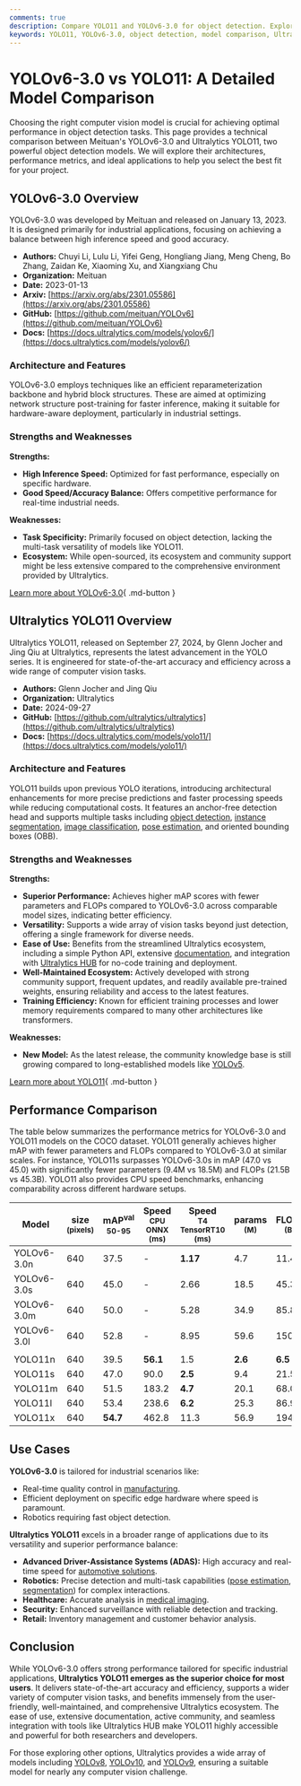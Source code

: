 ```yaml
---
comments: true
description: Compare YOLO11 and YOLOv6-3.0 for object detection. Explore architectures, metrics, and use cases to choose the best model for your needs.
keywords: YOLO11, YOLOv6-3.0, object detection, model comparison, Ultralytics, computer vision, real-time detection, performance metrics, deep learning
---
```


# YOLOv6-3.0 vs YOLO11: A Detailed Model Comparison

Choosing the right computer vision model is crucial for achieving optimal performance in object detection tasks. This page provides a technical comparison between Meituan's YOLOv6-3.0 and Ultralytics YOLO11, two powerful object detection models. We will explore their architectures, performance metrics, and ideal applications to help you select the best fit for your project.

<script async src="https://cdn.jsdelivr.net/npm/chart.js"></script>
<script defer src="../../javascript/benchmark.js"></script>

<canvas id="modelComparisonChart" width="1024" height="400" active-models='["YOLOv6-3.0", "YOLO11"]'></canvas>

## YOLOv6-3.0 Overview

YOLOv6-3.0 was developed by Meituan and released on January 13, 2023. It is designed primarily for industrial applications, focusing on achieving a balance between high inference speed and good accuracy.

- **Authors:** Chuyi Li, Lulu Li, Yifei Geng, Hongliang Jiang, Meng Cheng, Bo Zhang, Zaidan Ke, Xiaoming Xu, and Xiangxiang Chu
- **Organization:** Meituan
- **Date:** 2023-01-13
- **Arxiv:** [https://arxiv.org/abs/2301.05586](https://arxiv.org/abs/2301.05586)
- **GitHub:** [https://github.com/meituan/YOLOv6](https://github.com/meituan/YOLOv6)
- **Docs:** [https://docs.ultralytics.com/models/yolov6/](https://docs.ultralytics.com/models/yolov6/)

### Architecture and Features

YOLOv6-3.0 employs techniques like an efficient reparameterization backbone and hybrid block structures. These are aimed at optimizing network structure post-training for faster inference, making it suitable for hardware-aware deployment, particularly in industrial settings.

### Strengths and Weaknesses

**Strengths:**

- **High Inference Speed:** Optimized for fast performance, especially on specific hardware.
- **Good Speed/Accuracy Balance:** Offers competitive performance for real-time industrial needs.

**Weaknesses:**

- **Task Specificity:** Primarily focused on object detection, lacking the multi-task versatility of models like YOLO11.
- **Ecosystem:** While open-sourced, its ecosystem and community support might be less extensive compared to the comprehensive environment provided by Ultralytics.

[Learn more about YOLOv6-3.0](https://docs.ultralytics.com/models/yolov6/){ .md-button }

## Ultralytics YOLO11 Overview

Ultralytics YOLO11, released on September 27, 2024, by Glenn Jocher and Jing Qiu at Ultralytics, represents the latest advancement in the YOLO series. It is engineered for state-of-the-art accuracy and efficiency across a wide range of computer vision tasks.

- **Authors:** Glenn Jocher and Jing Qiu
- **Organization:** Ultralytics
- **Date:** 2024-09-27
- **GitHub:** [https://github.com/ultralytics/ultralytics](https://github.com/ultralytics/ultralytics)
- **Docs:** [https://docs.ultralytics.com/models/yolo11/](https://docs.ultralytics.com/models/yolo11/)

### Architecture and Features

YOLO11 builds upon previous YOLO iterations, introducing architectural enhancements for more precise predictions and faster processing speeds while reducing computational costs. It features an anchor-free detection head and supports multiple tasks including [object detection](https://docs.ultralytics.com/tasks/detect/), [instance segmentation](https://docs.ultralytics.com/tasks/segment/), [image classification](https://docs.ultralytics.com/tasks/classify/), [pose estimation](https://docs.ultralytics.com/tasks/pose/), and oriented bounding boxes (OBB).

### Strengths and Weaknesses

**Strengths:**

- **Superior Performance:** Achieves higher mAP scores with fewer parameters and FLOPs compared to YOLOv6-3.0 across comparable model sizes, indicating better efficiency.
- **Versatility:** Supports a wide array of vision tasks beyond just detection, offering a single framework for diverse needs.
- **Ease of Use:** Benefits from the streamlined Ultralytics ecosystem, including a simple Python API, extensive [documentation](https://docs.ultralytics.com/), and integration with [Ultralytics HUB](https://www.ultralytics.com/hub) for no-code training and deployment.
- **Well-Maintained Ecosystem:** Actively developed with strong community support, frequent updates, and readily available pre-trained weights, ensuring reliability and access to the latest features.
- **Training Efficiency:** Known for efficient training processes and lower memory requirements compared to many other architectures like transformers.

**Weaknesses:**

- **New Model:** As the latest release, the community knowledge base is still growing compared to long-established models like [YOLOv5](https://docs.ultralytics.com/models/yolov5/).

[Learn more about YOLO11](https://docs.ultralytics.com/models/yolo11/){ .md-button }

## Performance Comparison

The table below summarizes the performance metrics for YOLOv6-3.0 and YOLO11 models on the COCO dataset. YOLO11 generally achieves higher mAP with fewer parameters and FLOPs compared to YOLOv6-3.0 at similar scales. For instance, YOLO11s surpasses YOLOv6-3.0s in mAP (47.0 vs 45.0) with significantly fewer parameters (9.4M vs 18.5M) and FLOPs (21.5B vs 45.3B). YOLO11 also provides CPU speed benchmarks, enhancing comparability across different hardware setups.

| Model       | size<br><sup>(pixels) | mAP<sup>val<br>50-95 | Speed<br><sup>CPU ONNX<br>(ms) | Speed<br><sup>T4 TensorRT10<br>(ms) | params<br><sup>(M) | FLOPs<br><sup>(B) |
| ----------- | --------------------- | -------------------- | ------------------------------ | ----------------------------------- | ------------------ | ----------------- |
| YOLOv6-3.0n | 640                   | 37.5                 | -                              | **1.17**                            | 4.7                | 11.4              |
| YOLOv6-3.0s | 640                   | 45.0                 | -                              | 2.66                                | 18.5               | 45.3              |
| YOLOv6-3.0m | 640                   | 50.0                 | -                              | 5.28                                | 34.9               | 85.8              |
| YOLOv6-3.0l | 640                   | 52.8                 | -                              | 8.95                                | 59.6               | 150.7             |
|             |                       |                      |                                |                                     |                    |                   |
| YOLO11n     | 640                   | 39.5                 | **56.1**                       | 1.5                                 | **2.6**            | **6.5**           |
| YOLO11s     | 640                   | 47.0                 | 90.0                           | **2.5**                             | 9.4                | 21.5              |
| YOLO11m     | 640                   | 51.5                 | 183.2                          | **4.7**                             | 20.1               | 68.0              |
| YOLO11l     | 640                   | 53.4                 | 238.6                          | **6.2**                             | 25.3               | 86.9              |
| YOLO11x     | 640                   | **54.7**             | 462.8                          | 11.3                                | 56.9               | 194.9             |

## Use Cases

**YOLOv6-3.0** is tailored for industrial scenarios like:

- Real-time quality control in [manufacturing](https://www.ultralytics.com/solutions/ai-in-manufacturing).
- Efficient deployment on specific edge hardware where speed is paramount.
- Robotics requiring fast object detection.

**Ultralytics YOLO11** excels in a broader range of applications due to its versatility and superior performance balance:

- **Advanced Driver-Assistance Systems (ADAS):** High accuracy and real-time speed for [automotive solutions](https://www.ultralytics.com/solutions/ai-in-automotive).
- **Robotics:** Precise detection and multi-task capabilities ([pose estimation](https://docs.ultralytics.com/tasks/pose/), [segmentation](https://docs.ultralytics.com/tasks/segment/)) for complex interactions.
- **Healthcare:** Accurate analysis in [medical imaging](https://www.ultralytics.com/solutions/ai-in-healthcare).
- **Security:** Enhanced surveillance with reliable detection and tracking.
- **Retail:** Inventory management and customer behavior analysis.

## Conclusion

While YOLOv6-3.0 offers strong performance tailored for specific industrial applications, **Ultralytics YOLO11 emerges as the superior choice for most users**. It delivers state-of-the-art accuracy and efficiency, supports a wider variety of computer vision tasks, and benefits immensely from the user-friendly, well-maintained, and comprehensive Ultralytics ecosystem. The ease of use, extensive documentation, active community, and seamless integration with tools like Ultralytics HUB make YOLO11 highly accessible and powerful for both researchers and developers.

For those exploring other options, Ultralytics provides a wide array of models including [YOLOv8](https://docs.ultralytics.com/models/yolov8/), [YOLOv10](https://docs.ultralytics.com/models/yolov10/), and [YOLOv9](https://docs.ultralytics.com/models/yolov9/), ensuring a suitable model for nearly any computer vision challenge.
